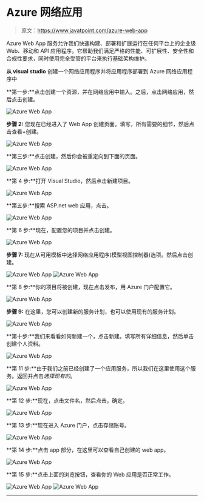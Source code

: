 # Azure 网络应用

> 原文：<https://www.javatpoint.com/azure-web-app>

Azure Web App 服务允许我们快速构建、部署和扩展运行在任何平台上的企业级 Web、移动和 API 应用程序。它帮助我们满足严格的性能、可扩展性、安全性和合规性要求，同时使用完全受管的平台来执行基础架构维护。

**从 visual studio** 创建一个网络应用程序并将应用程序部署到 Azure 网络应用程序中

**第一步:**点击创建一个资源，并在网络应用中输入。之后，点击网络应用，然后点击创建。

![Azure Web App](img/5420d3ccf225f5c6c55ce14876727578.png)

**步骤 2:** 您现在已经进入了 Web App 创建页面。填写，所有需要的细节，然后点击查看+创建。

![Azure Web App](img/76ab53dded6425b023aa74fbb8661854.png)

**第三步:**点击创建，然后你会被重定向到下面的页面。

![Azure Web App](img/ef6245736e7a2fb8fb262a21e0a85e77.png)

**第 4 步:**打开 Visual Studio，然后点击新建项目。

![Azure Web App](img/85efdffd2037c8f5f585d5a2fe895a09.png)

**第五步:**搜索 ASP.net web 应用，点击。

![Azure Web App](img/c72a5a45edd3e4f7d991b5d81a67a34b.png)

**第 6 步:**现在，配置您的项目并点击创建。

![Azure Web App](img/8d0e49ec9e7805ca8bde8eab557ea75e.png)

**步骤 7:** 现在从可用模板中选择网络应用程序(模型视图控制器)选项。然后点击创建。

![Azure Web App](img/5c9cd902c9e8b286e7fe7900e03f3ac8.png)
![Azure Web App](img/b083b89e1ef94af9bc6325c0836933d4.png)

**第 8 步:**你的项目将被创建，现在点击发布，用 Azure 门户配置它。

![Azure Web App](img/a5e210e6012d83fc43254894768cd934.png)

**步骤 9:** 在这里，您可以创建新的服务计划，也可以使用现有的服务计划。

![Azure Web App](img/b4b3f9dfdbd913ea375bd458f4a03a3a.png)

**第十步:**我们来看看如何新建一个，点击新建。填写所有详细信息，然后单击创建个人资料。

![Azure Web App](img/f842ad313b322a2614c4e9aa75938a8d.png)

**第 11 步:**由于我们之前已经创建了一个应用服务，所以我们在这里使用这个服务。返回并点击*选择现有的*。

![Azure Web App](img/6d487635e88397f2f0555879e2a2b922.png)

**第 12 步:**现在，点击文件名，然后点击，确定。

![Azure Web App](img/a2414667cd5baf69fabd1a7f06765a87.png)

**第 13 步:**现在进入 Azure 门户，点击存储账号。

![Azure Web App](img/c246def17c72ea449910a6f7b8fa7ddc.png)

**第 14 步:**点击 app 部分，在这里可以查看自己创建的 web app。

![Azure Web App](img/2ea6e98ccd70e13ed852717e6da34173.png)

**第 15 步:**点击上面的浏览按钮，查看你的 Web 应用是否正常工作。

![Azure Web App](img/eeb48d3575fa509f672b1c5b8e0c0439.png)
![Azure Web App](img/4bb713436c4b0cfce12f11416089308c.png)

* * *